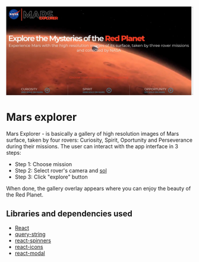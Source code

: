 ![MExplorer](./public/snapshot.jpg)

# Mars explorer

Mars Explorer - is basically a gallery of high resolution images of Mars surface, taken by four rovers: Curiosity, Spirit, Oportunity and Perseverance during their missions. The user can interact with the app interface in 3 steps:
- Step 1: Choose mission
- Step 2: Select rover's camera and [sol](https://en.wikipedia.org/wiki/Sol_(day_on_Mars))
- Step 3: Click "explore" button
<a/>
When done, the gallery overlay appears where you can enjoy the beauty of the Red Planet.

## Libraries and dependencies used

- [React](https://reactjs.org/)
- [query-string](https://github.com/sindresorhus/query-string)
- [react-spinners](https://www.npmjs.com/package/react-spinners)
- [react-icons](https://react-icons.github.io/react-icons/)
- [react-modal](https://github.com/reactjs/react-modal)